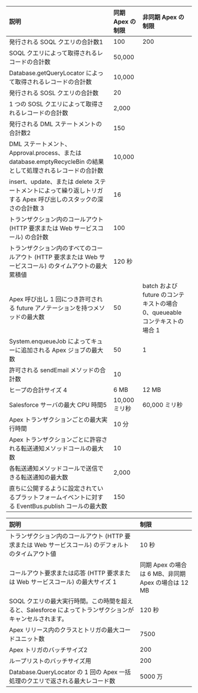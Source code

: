 | 説明                                                         | 同期 Apex の制限 | 非同期 Apex の制限                                           |
| :----------------------------------------------------------- | :--------------- | :----------------------------------------------------------- |
| 発行される SOQL クエリの合計数1                              | 100              | 200                                                          |
| SOQL クエリによって取得されるレコードの合計数                | 50,000           |                                                              |
| Database.getQueryLocator によって取得されるレコードの合計数  | 10,000           |                                                              |
| 発行される SOSL クエリの合計数                               | 20               |                                                              |
| 1 つの SOSL クエリによって取得されるレコードの合計数         | 2,000            |                                                              |
| 発行される DML ステートメントの合計数2                       | 150              |                                                              |
| DML ステートメント、Approval.process、または database.emptyRecycleBin の結果として処理されるレコードの合計数 | 10,000           |                                                              |
| insert、update、または delete ステートメントによって繰り返しトリガする Apex 呼び出しのスタックの深さの合計数 3 | 16               |                                                              |
| トランザクション内のコールアウト (HTTP 要求または Web サービスコール) の合計数 | 100              |                                                              |
| トランザクション内のすべてのコールアウト (HTTP 要求または Web サービスコール) のタイムアウトの最大累積値 | 120 秒           |                                                              |
| Apex 呼び出し 1 回につき許可される future アノテーションを持つメソッドの最大数 | 50               | batch および future のコンテキストの場合 0、queueable コンテキストの場合 1 |
| System.enqueueJob によってキューに追加される Apex ジョブの最大数 | 50               | 1                                                            |
| 許可される sendEmail メソッドの合計数                        | 10               |                                                              |
| ヒープの合計サイズ 4                                         | 6 MB             | 12 MB                                                        |
| Salesforce サーバの最大 CPU 時間5                            | 10,000 ミリ秒    | 60,000 ミリ秒                                                |
| Apex トランザクションごとの最大実行時間                      | 10 分            |                                                              |
| Apex トランザクションごとに許容される転送通知メソッドコールの最大数 | 10               |                                                              |
| 各転送通知メソッドコールで送信できる転送通知の最大数         | 2,000            |                                                              |
| 直ちに公開するように設定されているプラットフォームイベントに対する EventBus.publish コールの最大数 | 150              |                                                              |

| 説明                                                         | 制限                                                |
| :----------------------------------------------------------- | :-------------------------------------------------- |
| トランザクション内のコールアウト (HTTP 要求または Web サービスコール) のデフォルトのタイムアウト値 | 10 秒                                               |
| コールアウト要求または応答 (HTTP 要求または Web サービスコール) の最大サイズ 1 | 同期 Apex の場合は 6 MB、非同期 Apex の場合は 12 MB |
| SOQL クエリの最大実行時間。この時間を超えると、Salesforce によってトランザクションがキャンセルされます。 | 120 秒                                              |
| Apex リリース内のクラスとトリガの最大コードユニット数        | 7500                                                |
| Apex トリガのバッチサイズ2                                   | 200                                                 |
| ループリストのバッチサイズ用                                 | 200                                                 |
| Database.QueryLocator の 1 回の Apex 一括処理のクエリで返される最大レコード数 | 5000 万                                             |